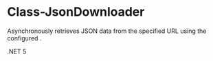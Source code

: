 # Class-JsonDownloader

Asynchronously retrieves JSON data from the specified URL using the configured <see cref="HttpClient"/>.

.NET 5
